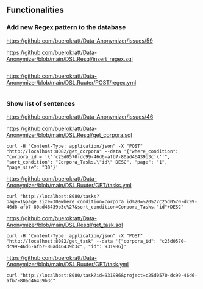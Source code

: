 ## Functionalities

### Add new Regex pattern to the database

https://github.com/buerokratt/Data-Anonymizer/issues/59

https://github.com/buerokratt/Data-Anonymizer/blob/main/DSL.Resql/insert_regex.sql

```
```

https://github.com/buerokratt/Data-Anonymizer/blob/main/DSL.Ruuter/POST/regex.yml

```
``` 

### Show list of sentences

https://github.com/buerokratt/Data-Anonymizer/issues/46

https://github.com/buerokratt/Data-Anonymizer/blob/main/DSL.Resql/get_corpora.sql

```
curl -H "Content-Type: application/json" -X "POST" "http://localhost:8082/get_corpora" --data '{"where_condition": "corpora_id = '\''c25d0570-dc99-46d6-afb7-80ad46439b3c'\''", "sort_condition": "Corpora_Tasks.\"id\" DESC", "page": "1", "page_size": "30"}'
```

https://github.com/buerokratt/Data-Anonymizer/blob/main/DSL.Ruuter/GET/tasks.yml

```
curl "http://localhost:8080/tasks?page=1&page_size=30&where_condition=corpora_id%20=%20%27c25d0570-dc99-46d6-afb7-80ad46439b3c%27&sort_condition=Corpora_Tasks."id"+DESC"
```

https://github.com/buerokratt/Data-Anonymizer/blob/main/DSL.Resql/get_task.sql

```
curl -H "Content-Type: application/json" -X "POST" "http://localhost:8082/get_task" --data '{"corpora_id": "c25d0570-dc99-46d6-afb7-80ad46439b3c", "id": 931986}'
```

https://github.com/buerokratt/Data-Anonymizer/blob/main/DSL.Ruuter/GET/task.yml

```
curl "http://localhost:8080/task?id=931986&project=c25d0570-dc99-46d6-afb7-80ad46439b3c"
```

